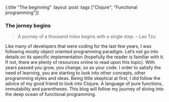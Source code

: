 {:title "The beginning"
:layout :post
:tags ["Clojure", "Functional programming"]}

### The jorney begins

> A journey of a thousand miles begins with a single step.
> – Lao Tzu

Like many of developers that were coding for the last few years, I was following mostly object oriented programming paradigm. Let’s not go into details on its specific implementation (hopefully the reader is familiar with it. If not, there are plenty of resources online to read upon this topic).
With years passed you grow, you change, so as your code. I order to satisfy the need of learning, you are starting to look into other concepts, other programming styles and ideas.
Being little skeptical at first, I did follow the advice of my good friend to look into Clojure. A language of pure functions, immutability and parentheses.
This blog will follow my journey of diving into the deep ocean of functional programming.
